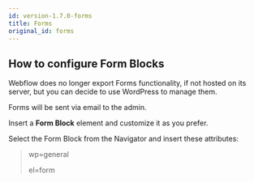 ```yaml
---
id: version-1.7.0-forms
title: Forms
original_id: forms
---
```


## How to configure Form Blocks

Webflow does no longer export Forms functionality, if not hosted on its server, but you can decide to use WordPress to manage them.

Forms will be sent via email to the admin.

Insert a **Form Block** element and customize it as you prefer.

Select the Form Block from the Navigator and insert these attributes:

> wp=general
>
> el=form